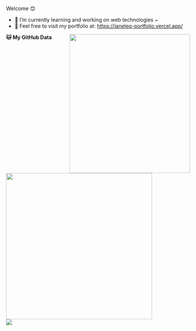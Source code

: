 Welcome 😊 
- 🌱 I’m currently learning and working on web technologies ~
- 👯 Feel free to visit my portfolio at: https://janeleq-portfolio.vercel.app/

<img align="right" src="https://media.giphy.com/media/CuuSHzuc0O166MRfjt/giphy.gif" width="330" height="380"/>

**🐱 My GitHub Data**
<img src="https://github-readme-streak-stats.herokuapp.com?user=Janeleq&theme=dark&hide_border=true" width="400">
<br />
<a href="https://github.com/janeleq/github-readme-stats">
<img align="center" src="https://github-readme-stats.vercel.app/api/top-langs/?username=janeleq&layout=compact&theme=dark&hide_border=true" />
</a>
